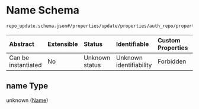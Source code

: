 # Name Schema

```txt
repo_update.schema.json#/properties/update/properties/auth_repo/properties/data/properties/name
```



| Abstract            | Extensible | Status         | Identifiable            | Custom Properties | Additional Properties | Access Restrictions | Defined In                                                                           |
| :------------------ | :--------- | :------------- | :---------------------- | :---------------- | :-------------------- | :------------------ | :----------------------------------------------------------------------------------- |
| Can be instantiated | No         | Unknown status | Unknown identifiability | Forbidden         | Allowed               | none                | [repo-update.schema.json*](../../out/repo-update.schema.json "open original schema") |

## name Type

unknown ([Name](repo-update-properties-update-data-properties-auth-repo-with-update-details-properties-auth-repo-properties-name.md))
